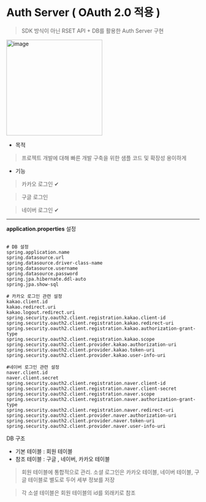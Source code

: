 # Auth Server ( OAuth 2.0 적용 )
> SDK 방식이 아닌 RSET API + DB를 활용한 Auth Server 구현
<img src="https://github.com/user-attachments/assets/d4e3ab45-9fdd-47c4-a393-ba8621903c61" alt="image" width="250" />


- 목적
> 프로젝트 개발에 대해 빠른 개발 구축을 위한 샘플 코드 및 확장성 용이하게 
- 기능 
> 카카오 로그인 ✔

> 구글 로그인

> 네이버 로그인 ✔

---

**application.properties** 설정
```application.properties

# DB 설정
spring.application.name
spring.datasource.url
spring.datasource.driver-class-name
spring.datasource.username
spring.datasource.password
spring.jpa.hibernate.ddl-auto
spring.jpa.show-sql

# 카카오 로그인 관련 설정
kakao.client.id
kakao.redirect.uri
kakao.logout.redirect.uri
spring.security.oauth2.client.registration.kakao.client-id
spring.security.oauth2.client.registration.kakao.redirect-uri
spring.security.oauth2.client.registration.kakao.authorization-grant-type
spring.security.oauth2.client.registration.kakao.scope
spring.security.oauth2.client.provider.kakao.authorization-uri
spring.security.oauth2.client.provider.kakao.token-uri
spring.security.oauth2.client.provider.kakao.user-info-uri

#네이버 로그인 관련 설정
naver.client.id
naver.client.secret
spring.security.oauth2.client.registration.naver.client-id
spring.security.oauth2.client.registration.naver.client-secret
spring.security.oauth2.client.registration.naver.scope
spring.security.oauth2.client.registration.naver.authorization-grant-type
spring.security.oauth2.client.registration.naver.redirect-uri
spring.security.oauth2.client.provider.naver.authorization-uri
spring.security.oauth2.client.provider.naver.token-uri
spring.security.oauth2.client.provider.naver.user-info-uri
```
DB 구조
- 기본 테이블 : 회원 테이블
- 참조 테이블 : 구글 , 네이버, 카카오 테이블
> 회원 테이블에 통합적으로 관리. 소셜 로그인은 카카오 테이블, 네이버 테이블, 구글 테이블로 별도로 두어 세부 정보를 저장

> 각 소셜 테이블은 회원 테이블의 id를 외래키로 참조
